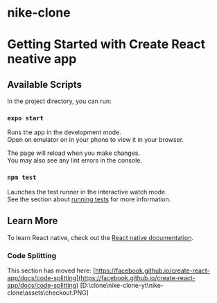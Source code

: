 # nike-clone
# Getting Started with Create React neative app

## Available Scripts

In the project directory, you can run:

### `expo start`

Runs the app in the development mode.\
Open on emulator on in your phone to view it in your browser.

The page will reload when you make changes.\
You may also see any lint errors in the console.

### `npm test`

Launches the test runner in the interactive watch mode.\
See the section about [running tests](https://facebook.github.io/create-react-app/docs/running-tests) for more information.


## Learn More

To learn React native, check out the [React native documentation](https://reactnative.org/).

### Code Splitting

This section has moved here: [https://facebook.github.io/create-react-app/docs/code-splitting](https://facebook.github.io/create-react-app/docs/code-splitting)
[D:\clone\nike-clone-yt\nike-clone\assets\checkout.PNG]